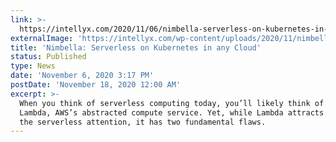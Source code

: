 ```yaml
---
link: >-
  https://intellyx.com/2020/11/06/nimbella-serverless-on-kubernetes-in-any-cloud/
externalImage: 'https://intellyx.com/wp-content/uploads/2020/11/nimbella.jpg'
title: 'Nimbella: Serverless on Kubernetes in any Cloud'
status: Published
type: News
date: 'November 6, 2020 3:17 PM'
postDate: 'November 18, 2020 12:00 AM'
excerpt: >-
  When you think of serverless computing today, you’ll likely think of Amazon
  Lambda, AWS’s abstracted compute service. Yet, while Lambda attracts most of
  the serverless attention, it has two fundamental flaws.
---
```


